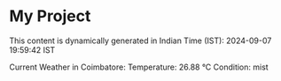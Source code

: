 # My Project

This content is dynamically generated in Indian Time (IST): 2024-09-07 19:59:42 IST


Current Weather in Coimbatore:
Temperature: 26.88 °C
Condition: mist
